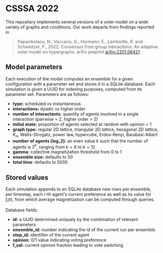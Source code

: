 # CSSSA 2022

This repository implements several versions of a voter model on a wide variety of
graphs and conditions. Our work departs from findings reported in

> Papanikolaou, N., Vaccario, G., Hormann, E., Lambiotte, R. and Schweitzer, F., 2022. Consensus from group interactions: An adaptive voter model on hypergraphs. arXiv preprint [arXiv:2201.06421](https://arxiv.org/abs/2201.06421).

## Model parameters

Each execution of the model computes an ensemble for a given configuration with a parameter set and stores it in a SQLite database. Each simulation is given a UUID for indexing purposes, computed from its parameter set. Parameters are as follows:

* **type:** scheduled vs instantaneous
* **interactions:** dyadic vs higher order
* **number of interactants:** quantity of agents involved in a single interaction (pairwise = 2, higher order > 2)
* **initial state:** proportion of agents selected at random with opinion = 1
* **graph type:** regular 2D lattice, triangular 2D lattice, hexagonal 2D lattice, $K_n$, Watts-Strogatz, power law, hypercube, Erdos-Renyi, Barabasi-Albert
* **number of agents (log_2):** an even value $k$ such that the number of agents is $2^k$, ranging from $k=6$ to $k=12$
* **gamma**: collective magnetization threshold from 0 to 1
* **ensemble size:** defaults to 50
* **total time**: defaults to 5000


## Stored values

Each simulation appends to an SQLite database new rows per ensemble, per timestep, each $i$-th agent's current preference as well as its value for $f_i(t)$, from which average magnetization can be computed through queries.

Database fields:
* **id:** a UUID determined uniquely by the combination of relevant parameters.
* **ensemble_id:** number indicating the id of the current run per ensemble
* **step_id:** identifier of the current agent
* **opinion:** 0/1 value indicating voting preference
* **f_val:** current opinion fraction leading to vote switching